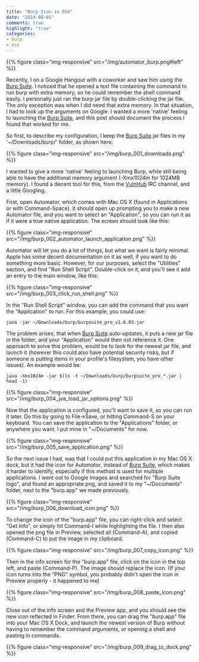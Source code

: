```yaml
---
title: "Burp Icon in OSX"
date: "2014-08-01"
comments: true
highlight: "true"
categories:
- burp
- osx
---
```


{{% figure class="img-responsive" src="/img/automator_burp.png#left" %}}

Recently, I on a Google Hangout with a coworker and saw him using the [Burp Suite](http://portswigger.net/burp/). I noticed that he opened a text file containing the command to run burp with extra memory, so he could remember the shell command easily. I personally just ran the burp jar file by double-clicking the jar file. The only exception was when I did need that extra memory. In that situation, I had to look up the arguments on Google. I wanted a more 'native' feeling to launching the [Burp Suite](http://portswigger.net/burp/), and this post should document the process I found that worked for me.

<!-- more -->

So first, to describe my configuration, I keep the [Burp Suite](http://portswigger.net/burp/) jar files in my '~/Downloads/burp/' folder, as shown here:

{{% figure class="img-responsive" src="/img/burp_001_downloads.png" %}}

I wanted to give a more 'native' feeling to launching Burp, while still being able to have the additional memory argument (-Xmx1024m for 1024MB memory). I found a decent tool for this, from the [VulnHub](http://www.vulnhub.com) IRC channel, and a little Googling.

First, open Automator, which comes with Mac OS X (found in Applications or with Command-Space). It should open up prompting you to make a new Automator file, and you want to select an "Application", so you can run it as if it were a true native application. The screen should look like this:

{{% figure class="img-responsive" src="/img/burp_002_automator_launch_application.png" %}}

Automator will let you do a lot of things, but what we want is fairly minimal. Apple has some decent documentation on it as well, if you want to do something more basic. However, for our purposes, select the "Utilities" section, and find "Run Shell Script". Double-click on it, and you'll see it add an entry to the main window, like this:

{{% figure class="img-responsive" src="/img/burp_003_click_run_shell.png" %}}


In the "Run Shell Script" window, you can add the command that you want the "Application" to run. For this example, you could use:

```
java -jar ~/Downloads/burp/burpsuite_pro_v1.6.03.jar
```

The problem arises, that when [Burp Suite](http://portswigger.net/burp/) auto-updates, it puts a new jar file in the folder, and your "Application" would then not reference it. One approach to solve this problem, would be to look for the newest jar file, and launch it (however this could also have potential security risks, but if someone is putting items in your profile's filesystem, you have other issues). An example would be:

```
java -Xmx1024m -jar $(ls -t ~/Downloads/burp/burpsuite_pro_*.jar | head -1)
```

{{% figure class="img-responsive" src="/img/burp_004_jva_load_jar_options.png" %}}

Now that the application is configured, you'll want to save it, so you can run it later. Do this by going to File->Save, or hitting Command-S on your keyboard. You can save the application to the "Applications" folder, or anywhere you want. I put mine in "~/Documents" for now.

{{% figure class="img-responsive" src="/img/burp_005_save_application.png" %}}

So the next issue I had, was that I could put this application in my Mac OS X dock, but it had the icon for Automator, instead of [Burp Suite](http://portswigger.net/burp/), which makes it harder to identify, especially if this method is used for multiple applications. I went out to Google Images and searched for "Burp Suite logo", and found an appropriate png, and saved it to my "~/Documents" folder, next to the "burp.app" we made previously.

{{% figure class="img-responsive" src="/img/burp_006_download_icon.png" %}}

To change the icon of the "burp.app" file, you can right-click and select "Get Info", or simply hit Command-I while highlighting the file. I then also opened the png file in Preview, selected all (Command-A), and copied (Command-C) to put the image in my clipboard.

{{% figure class="img-responsive" src="/img/burp_007_copy_icon.png" %}}

Then in the info screen for the "burp.app" file, click on the icon in the top left, and paste (Command-P). The image should replace the icon. (If your icon turns into the "PNG" symbol, you probably didn't open the icon in Preview properly - it happened to me)

{{% figure class="img-responsive" src="/img/burp_008_paste_icon.png" %}}

Close out of the info screen and the Preview app, and you should see the new icon reflected in Finder. From there, you can drag the "burp.app" file into your Mac OS X Dock, and launch the newest version of Burp without having to remember the command arguments, or opening a shell and pasting in commands.

{{% figure class="img-responsive" src="/img/burp_009_drag_to_dock.png" %}}

